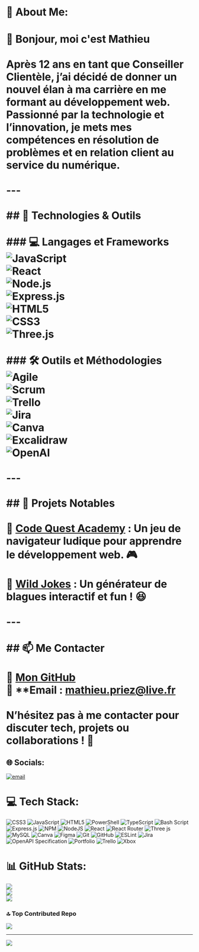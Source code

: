 # 💫 About Me:
# 👋 Bonjour, moi c'est Mathieu<br><br>Après **12 ans en tant que Conseiller Clientèle**, j’ai décidé de donner un nouvel élan à ma carrière en me formant au **développement web**. Passionné par la technologie et l’innovation, je mets mes compétences en **résolution de problèmes** et en **relation client** au service du numérique.<br><br>---<br><br>## 🚀 Technologies & Outils<br><br>### 💻 Langages et Frameworks<br>![JavaScript](https://img.shields.io/badge/-JavaScript-F7DF1E?style=flat&logo=javascript&logoColor=black)<br>![React](https://img.shields.io/badge/-React-61DAFB?style=flat&logo=react&logoColor=black)<br>![Node.js](https://img.shields.io/badge/-Node.js-339933?style=flat&logo=node.js&logoColor=white)<br>![Express.js](https://img.shields.io/badge/-Express.js-000000?style=flat&logo=express&logoColor=white)<br>![HTML5](https://img.shields.io/badge/-HTML5-E34F26?style=flat&logo=html5&logoColor=white)<br>![CSS3](https://img.shields.io/badge/-CSS3-1572B6?style=flat&logo=css3&logoColor=white)<br>![Three.js](https://img.shields.io/badge/-Three.js-000000?style=flat&logo=three.js&logoColor=white)<br><br>### 🛠️ Outils et Méthodologies<br>![Agile](https://img.shields.io/badge/-Agile-009688?style=flat)<br>![Scrum](https://img.shields.io/badge/-Scrum-6DB33F?style=flat)<br>![Trello](https://img.shields.io/badge/-Trello-0052CC?style=flat&logo=trello&logoColor=white)<br>![Jira](https://img.shields.io/badge/-Jira-0052CC?style=flat&logo=jira&logoColor=white)<br>![Canva](https://img.shields.io/badge/-Canva-00C4CC?style=flat&logo=canva&logoColor=white)<br>![Excalidraw](https://img.shields.io/badge/-Excalidraw-000000?style=flat&logoColor=white)<br>![OpenAI](https://img.shields.io/badge/-OpenAI-412991?style=flat&logo=openai&logoColor=white)<br><br>---<br><br>## 📌 Projets Notables<br><br>🔹 **[Code Quest Academy](https://github.com/mathieu/code-quest-academy)** : Un jeu de navigateur ludique pour apprendre le développement web. 🎮<br><br>🔹 **[Wild Jokes](https://github.com/mathieu/wild-jokes)** : Un générateur de blagues interactif et fun ! 😆<br><br>---<br><br>## 📫 Me Contacter<br><br>🔗 **[Mon GitHub](https://github.com/mathieu)**<br>📧 **Email : mathieu.priez@live.fr <br><br>N’hésitez pas à me contacter pour discuter tech, projets ou collaborations ! 🚀<br>


## 🌐 Socials:
[![email](https://img.shields.io/badge/Email-D14836?logo=gmail&logoColor=white)](mailto:mathieu.priez@live.fr) 

# 💻 Tech Stack:
![CSS3](https://img.shields.io/badge/css3-%231572B6.svg?style=for-the-badge&logo=css3&logoColor=white) ![JavaScript](https://img.shields.io/badge/javascript-%23323330.svg?style=for-the-badge&logo=javascript&logoColor=%23F7DF1E) ![HTML5](https://img.shields.io/badge/html5-%23E34F26.svg?style=for-the-badge&logo=html5&logoColor=white) ![PowerShell](https://img.shields.io/badge/PowerShell-%235391FE.svg?style=for-the-badge&logo=powershell&logoColor=white) ![TypeScript](https://img.shields.io/badge/typescript-%23007ACC.svg?style=for-the-badge&logo=typescript&logoColor=white) ![Bash Script](https://img.shields.io/badge/bash_script-%23121011.svg?style=for-the-badge&logo=gnu-bash&logoColor=white) ![Express.js](https://img.shields.io/badge/express.js-%23404d59.svg?style=for-the-badge&logo=express&logoColor=%2361DAFB) ![NPM](https://img.shields.io/badge/NPM-%23CB3837.svg?style=for-the-badge&logo=npm&logoColor=white) ![NodeJS](https://img.shields.io/badge/node.js-6DA55F?style=for-the-badge&logo=node.js&logoColor=white) ![React](https://img.shields.io/badge/react-%2320232a.svg?style=for-the-badge&logo=react&logoColor=%2361DAFB) ![React Router](https://img.shields.io/badge/React_Router-CA4245?style=for-the-badge&logo=react-router&logoColor=white) ![Three js](https://img.shields.io/badge/threejs-black?style=for-the-badge&logo=three.js&logoColor=white) ![MySQL](https://img.shields.io/badge/mysql-4479A1.svg?style=for-the-badge&logo=mysql&logoColor=white) ![Canva](https://img.shields.io/badge/Canva-%2300C4CC.svg?style=for-the-badge&logo=Canva&logoColor=white) ![Figma](https://img.shields.io/badge/figma-%23F24E1E.svg?style=for-the-badge&logo=figma&logoColor=white) ![Git](https://img.shields.io/badge/git-%23F05033.svg?style=for-the-badge&logo=git&logoColor=white) ![GitHub](https://img.shields.io/badge/github-%23121011.svg?style=for-the-badge&logo=github&logoColor=white) ![ESLint](https://img.shields.io/badge/ESLint-4B3263?style=for-the-badge&logo=eslint&logoColor=white) ![Jira](https://img.shields.io/badge/jira-%230A0FFF.svg?style=for-the-badge&logo=jira&logoColor=white) ![OpenAPI Specification](https://img.shields.io/badge/openapiinitiative-%23000000.svg?style=for-the-badge&logo=openapiinitiative&logoColor=white) ![Portfolio](https://img.shields.io/badge/Portfolio-%23000000.svg?style=for-the-badge&logo=firefox&logoColor=#FF7139) ![Trello](https://img.shields.io/badge/Trello-%23026AA7.svg?style=for-the-badge&logo=Trello&logoColor=white) ![Xbox](https://img.shields.io/badge/xbox-%23107C10.svg?style=for-the-badge&logo=xbox&logoColor=white)
# 📊 GitHub Stats:
![](https://github-readme-stats.vercel.app/api?username=Supremebatmat&theme=dark&hide_border=false&include_all_commits=true&count_private=true)<br/>
![](https://github-readme-streak-stats.herokuapp.com/?user=Supremebatmat&theme=dark&hide_border=false)<br/>
![](https://github-readme-stats.vercel.app/api/top-langs/?username=Supremebatmat&theme=dark&hide_border=false&include_all_commits=true&count_private=true&layout=compact)

### 🔝 Top Contributed Repo
![](https://github-contributor-stats.vercel.app/api?username=Supremebatmat&limit=5&theme=dark&combine_all_yearly_contributions=true)

---
[![](https://visitcount.itsvg.in/api?id=Supremebatmat&icon=0&color=0)](https://visitcount.itsvg.in)

<!-- Proudly created with GPRM ( https://gprm.itsvg.in ) -->
